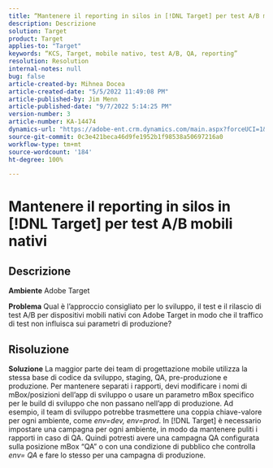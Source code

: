 ```yaml
---
title: “Mantenere il reporting in silos in [!DNL Target] per test A/B mobili nativi”
description: Descrizione
solution: Target
product: Target
applies-to: "Target"
keywords: “KCS, Target, mobile nativo, test A/B, QA, reporting”
resolution: Resolution
internal-notes: null
bug: false
article-created-by: Mihnea Docea
article-created-date: "5/5/2022 11:49:08 PM"
article-published-by: Jim Menn
article-published-date: "9/7/2022 5:14:25 PM"
version-number: 3
article-number: KA-14474
dynamics-url: "https://adobe-ent.crm.dynamics.com/main.aspx?forceUCI=1&pagetype=entityrecord&etn=knowledgearticle&id=5a7119f3-cdcc-ec11-a7b5-6045bd00dbbc"
source-git-commit: 0c3e421beca46d9fe1952b1f98538a50697216a0
workflow-type: tm+mt
source-wordcount: '184'
ht-degree: 100%

---
```


# Mantenere il reporting in silos in [!DNL Target] per test A/B mobili nativi

## Descrizione


<b>Ambiente</b>
Adobe Target

<b>Problema</b>
Qual è l’approccio consigliato per lo sviluppo, il test e il rilascio di test A/B per dispositivi mobili nativi con Adobe Target in modo che il traffico di test non influisca sui parametri di produzione?


## Risoluzione


<b>Soluzione</b>
La maggior parte dei team di progettazione mobile utilizza la stessa base di codice da sviluppo, staging, QA, pre-produzione e produzione.
Per mantenere separati i rapporti, devi modificare i nomi di mBox/posizioni dell’app di sviluppo o usare un parametro mBox specifico per le build di sviluppo che non passano nell’app di produzione.
Ad esempio, il team di sviluppo potrebbe trasmettere una coppia chiave-valore per ogni ambiente, come *env=dev, env=prod*.
In [!DNL Target] è necessario impostare una campagna per ogni ambiente, in modo da mantenere puliti i rapporti in caso di QA.
Quindi potresti avere una campagna QA configurata sulla posizione mBox “QA” o con una condizione di pubblico che controlla *env= QA* e fare lo stesso per una campagna di produzione.
